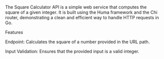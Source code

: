The Square Calculator API is a simple web service that computes the square of a given integer. It is built using the Huma framework and the Chi router, demonstrating a clean and efficient way to handle HTTP requests in Go.


Features

Endpoint: Calculates the square of a number provided in the URL path.

Input Validation: Ensures that the provided input is a valid integer.

